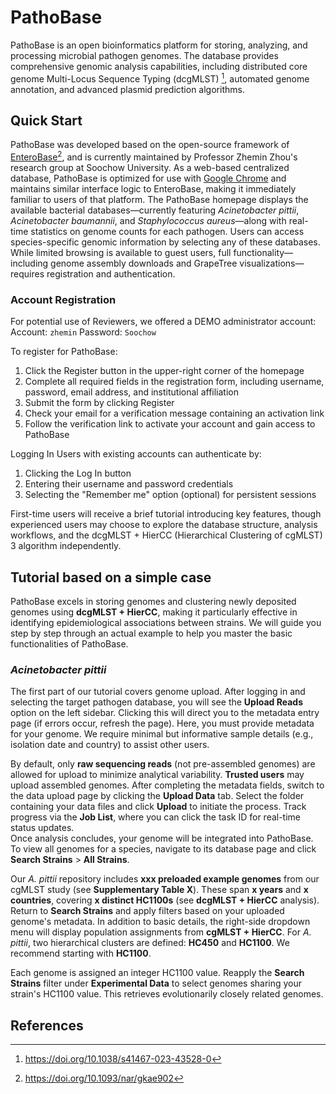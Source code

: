 # PathoBase
PathoBase is an open bioinformatics platform for storing, analyzing, and processing microbial pathogen genomes. The database provides comprehensive genomic analysis capabilities, including distributed core genome Multi-Locus Sequence Typing (dcgMLST) [^ref1], automated genome annotation, and advanced plasmid prediction algorithms.

## Quick Start
PathoBase was developed based on the open-source framework of [EnteroBase](https://enterobase.warwick.ac.uk/)[^ref2], and is currently maintained by Professor Zhemin Zhou's research group at Soochow University. As a web-based centralized database, PathoBase is optimized for use with [Google Chrome](https://www.google.com/chrome/) and maintains similar interface logic to EnteroBase, making it immediately familiar to users of that platform.
The PathoBase homepage displays the available bacterial databases—currently featuring *Acinetobacter pittii*, *Acinetobacter baumannii*, and *Staphylococcus aureus*—along with real-time statistics on genome counts for each pathogen. Users can access species-specific genomic information by selecting any of these databases. While limited browsing is available to guest users, full functionality—including genome assembly downloads and GrapeTree visualizations—requires registration and authentication.

### Account Registration

For potential use of Reviewers, we offered a DEMO administrator account:
Account: `zhemin`
Password: `Soochow`

To register for PathoBase:

1.	Click the Register button in the upper-right corner of the homepage
2.	Complete all required fields in the registration form, including username, password, email address, and institutional affiliation
3.	Submit the form by clicking Register
4.	Check your email for a verification message containing an activation link
5.	Follow the verification link to activate your account and gain access to PathoBase

 
Logging In
Users with existing accounts can authenticate by:

1.	Clicking the Log In button
2.	Entering their username and password credentials
3.	Selecting the "Remember me" option (optional) for persistent sessions

First-time users will receive a brief tutorial introducing key features, though experienced users may choose to explore the database structure, analysis workflows, and the dcgMLST + HierCC (Hierarchical Clustering of cgMLST) 3 algorithm independently.


## Tutorial based on a simple case
PathoBase excels in storing genomes and clustering newly deposited genomes using **dcgMLST + HierCC**, making it particularly effective in identifying epidemiological associations between strains. We will guide you step by step through an actual example to help you master the basic functionalities of PathoBase.

### *Acinetobacter pittii*

The first part of our tutorial covers genome upload. After logging in and selecting the target pathogen database, you will see the **Upload Reads** option on the left sidebar. Clicking this will direct you to the metadata entry page (if errors occur, refresh the page). Here, you must provide metadata for your genome. We require minimal but informative sample details (e.g., isolation date and country) to assist other users.  

By default, only **raw sequencing reads** (not pre-assembled genomes) are allowed for upload to minimize analytical variability. **Trusted users** may upload assembled genomes. After completing the metadata fields, switch to the data upload page by clicking the **Upload Data** tab. Select the folder containing your data files and click **Upload** to initiate the process. Track progress via the **Job List**, where you can click the task ID for real-time status updates.  
Once analysis concludes, your genome will be integrated into PathoBase. To view all genomes for a species, navigate to its database page and click **Search Strains** > **All Strains**.  

Our *A. pittii* repository includes **xxx preloaded example genomes** from our cgMLST study (see **Supplementary Table X**). These span **x years** and **x countries**, covering **x distinct HC1100s** (see **dcgMLST + HierCC** analysis).  
Return to **Search Strains** and apply filters based on your uploaded genome's metadata. In addition to basic details, the right-side dropdown menu will display population assignments from **cgMLST + HierCC**. For *A. pittii*, two hierarchical clusters are defined: **HC450** and **HC1100**. We recommend starting with **HC1100**.  

Each genome is assigned an integer HC1100 value. Reapply the **Search Strains** filter under **Experimental Data** to select genomes sharing your strain's HC1100 value. This retrieves evolutionarily closely related genomes.  


###



## References
[^ref1]: https://doi.org/10.1038/s41467-023-43528-0
[^ref2]: https://doi.org/10.1093/nar/gkae902
[^ref3]: https://doi.org/10.1093/bioinformatics/btab234
